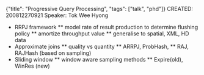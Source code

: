 {"title": "Progressive Query Processing", "tags": ["talk", "phd"]}
CREATED: 200812270921
Speaker: Tok Wee Hyong
 * RRPJ framework
 ** model rate of result production to determine flushing policy
 ** amortize throughput value
 ** generalise to spatial, XML, HD data
 * Approximate joins
 ** quality vs quantity
 ** ARRPJ, ProbHash,
 ** RAJ, RAJHash (based on sampling)
 * Sliding window
 ** window aware sampling methods
 ** Expire(old), WinRes (new)
